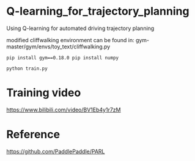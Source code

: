 # Q-learning_for_trajectory_planning
Using Q-learning for automated driving trajectory planning

modified cliffwalking environment can be found in: 
gym-master/gym/envs/toy_text/cliffwalking.py

`pip install gym==0.18.0
pip install numpy`

`python train.py`

# Training video 
https://www.bilibili.com/video/BV1Eb4y1r7zM 

# Reference
https://github.com/PaddlePaddle/PARL 
